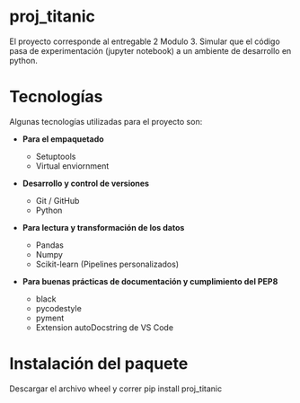 # proj_titanic
El proyecto corresponde al entregable 2 Modulo 3. Simular que el código pasa de experimentación (jupyter notebook) a un ambiente de desarrollo en python. 

# Tecnologías
Algunas tecnologías utilizadas para el proyecto son:  
- **Para el empaquetado**
    - Setuptools
    - Virtual enviornment

- **Desarrollo y control de versiones**
    - Git / GitHub
    - Python

- **Para lectura y transformación de los datos** 
    - Pandas
    - Numpy
    - Scikit-learn (Pipelines personalizados)
    
- **Para buenas prácticas de documentación y cumplimiento del PEP8**
    - black
    - pycodestyle
    - pyment
    - Extension autoDocstring de VS Code

# Instalación del paquete
Descargar el archivo wheel y correr pip install proj_titanic 